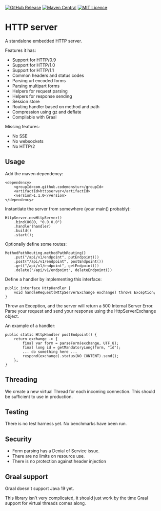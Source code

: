 
[![GitHub Release](https://img.shields.io/github/release/codemonstur/httpserver.svg)](https://github.com/codemonstur/httpserver/releases)
[![Maven Central](https://maven-badges.herokuapp.com/maven-central/com.github.codemonstur/httpserver/badge.svg)](http://mvnrepository.com/artifact/com.github.codemonstur/httpserver)
[![MIT Licence](https://badges.frapsoft.com/os/mit/mit.svg?v=103)](https://opensource.org/licenses/mit-license.php)

# HTTP server

A standalone embedded HTTP server.

Features it has:
- Support for HTTP/0.9
- Support for HTTP/1.0
- Support for HTTP/1.1
- Common headers and status codes
- Parsing url encoded forms
- Parsing multipart forms
- Helpers for request parsing
- Helpers for response sending
- Session store
- Routing handler based on method and path
- Compression using gz and deflate
- Compilable with Graal

Missing features:
- No SSE
- No websockets
- No HTTP/2

## Usage

Add the maven dependency:

    <dependency>
        <groupId>com.github.codemonstur</groupId>
        <artifactId>httpserver</artifactId>
        <version>1.1.0</version>
    </dependency>

Instantiate the server from somewhere (your main() probably):

    HttpServer.newHttpServer()
        .bind(8080, "0.0.0.0")
        .handler(handler)
        .build()
        .start();

Optionally define some routes:

    MethodPathRouting.methodPathRouting()
        .put("/api/v1/endpoint", putEndpoint())
        .post("/api/v1/endpoint", postEndpoint())
        .get("/api/v1/endpoint", getEndpoint())
        .delete("/api/v1/endpoint", deleteEndpoint())

Define a handler by implementing this interface:

    public interface HttpHandler {
        void handleRequest(HttpServerExchange exchange) throws Exception;
    }

Throw an Exception, and the server will return a 500 Internal Server Error.
Parse your request and send your response using the HttpServerExchange object.

An example of a handler:

    public static HttpHandler postEndpoint() {
        return exchange -> {
            final var form = parseForm(exchange, UTF_8);
            final long id = getMandatoryLong(form, "id");
            ... do something here ...
            respond(exchange).status(NO_CONTENT).send();
        };
    }

## Threading

We create a new virtual Thread for each incoming connection.
This should be sufficient to use in production.

## Testing

There is no test harness yet.
No benchmarks have been run.

## Security

- Form parsing has a Denial of Service issue.
- There are no limits on resource use.
- There is no protection against header injection

## Graal support

Graal doesn't support Java 19 yet.

This library isn't very complicated, it should just work by the time Graal support for virtual threads comes along.
